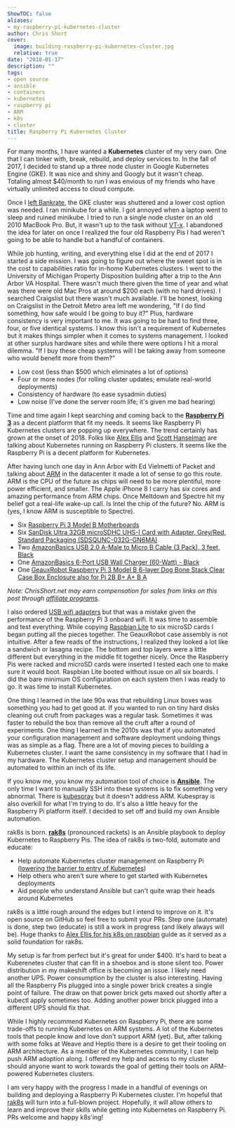 ```yaml
---
ShowTOC: false
aliases:
- my-raspberry-pi-kubernetes-cluster
author: Chris Short
cover:
  image: building-raspberry-pi-kubernetes-cluster.jpg
  relative: true
date: "2018-01-17"
description: ""
tags:
- open source
- ansible
- containers
- kubernetes
- raspberry pi
- ARM
- k8s
- cluster
title: Raspberry Pi Kubernetes Cluster
---
```


For many months, I have wanted a **Kubernetes** cluster of my very own. One that I can tinker with, break, rebuild, and deploy services to. In the fall of 2017, I decided to stand up a three node cluster in Google Kubernetes Engine (GKE). It was nice and shiny and Googly but it wasn't cheap. Totaling almost $40/month to run I was envious of my friends who have virtually unlimited access to cloud compute.


Once I [left Bankrate](/leaving-bankrate/), the GKE cluster was shuttered and a lower cost option was needed. I ran minikube for a while. I got annoyed when a laptop went to sleep and ruined minikube. I tried to run a single node cluster on an old 2010 MacBook Pro. But, it wasn't up to the task without [VT-x](https://en.wikipedia.org/wiki/X86_virtualization#Intel_virtualization_(VT-x)). I abandoned the idea for later on once I realized the four old Raspberry Pis I had weren't going to be able to handle but a handful of containers.


While job hunting, writing, and everything else I did at the end of 2017 I started a side mission. I was going to figure out where the sweet spot is in the cost to capabilities ratio for in-home Kubernetes clusters. I went to the University of Michigan Property Disposition building after a trip to the Ann Arbor VA Hospital. There wasn't much there given the time of year and what was there were old Mac Pros at around $200 each (with no hard drives). I searched Craigslist but there wasn't much available. I'll be honest, looking on Craigslist in the Detroit Metro area left me wondering, "If I do find something, how safe would I be going to buy it?" Plus, hardware consistency is very important to me. It was going to be hard to find three, four, or five identical systems. I know this isn't a requirement of Kubernetes but it makes things simpler when it comes to systems management. I looked at other surplus hardware sites and while there were options I hit a moral dilemma. "If I buy these cheap systems will I be taking away from someone who would benefit more from them?"

* Low cost (less than $500 which eliminates a lot of options)
* Four or more nodes (for rolling cluster updates; emulate real-world deployments)
* Consistency of hardware (to ease sysadmin duties)
* Low noise (I've done the server room life; it's given me bad hearing)

Time and time again I kept searching and coming back to the [**Raspberry Pi 3**](https://www.raspberrypi.org/products/raspberry-pi-3-model-b/) as a decent platform that fit my needs. It seems like Raspberry Pi Kubernetes clusters are popping up everywhere. The trend certainly has grown at the onset of 2018. Folks like [Alex Ellis](https://blog.alexellis.io/the-state-of-netbooting-raspberry-pi/) and [Scott Hanselman](https://www.hanselman.com/blog/HowToBuildAKubernetesClusterWithARMRaspberryPiThenRunNETCoreOnOpenFaas.aspx) are talking about Kubernetes running on Raspberry Pi clusters. It seems like the Raspberry Pi is a decent platform for Kubernetes.

After having lunch one day in Ann Arbor with Ed Vielmetti of Packet and talking about [ARM](https://en.wikipedia.org/wiki/ARM_architecture) in the datacenter it made a lot of sense to go this route. ARM is the CPU of the future as chips will need to be more plentiful, more power efficient, and smaller. The Apple iPhone 8 I carry has six cores and amazing performance from ARM chips. Once Meltdown and Spectre hit my belief got a real-life wake-up call. Is Intel the chip of the future? No. ARM is (yes, I know ARM is susceptible to Spectre).

* Six [Raspberry Pi 3 Model B Motherboards](https://amzn.to/2K6lfQ7)
* Six [SanDisk Ultra 32GB microSDHC UHS-I Card with Adapter, Grey/Red, Standard Packaging (SDSQUNC-032G-GN6MA)](https://amzn.to/2DA6H7q)
* Two [AmazonBasics USB 2.0 A-Male to Micro B Cable (3 Pack), 3 feet, Black](https://amzn.to/2BnRDZ4)
* One [AmazonBasics 6-Port USB Wall Charger (60-Watt) - Black](https://amzn.to/2z43dGP)
* One [GeauxRobot Raspberry Pi 3 Model B 6-layer Dog Bone Stack Clear Case Box Enclosure also for Pi 2B B+ A+ B A](https://amzn.to/2DxXb4N)

*Note: ChrisShort.net may earn compensation for sales from links on this post through [affiliate programs](/terms#affiliate-link-policy).*

I also ordered [USB wifi adapters](https://amzn.to/2Bp0qdj) but that was a mistake given the performance of the Raspberry Pi 3 onboard wifi. It was time to assemble and test everything. While copying [Raspbian Lite](https://www.raspberrypi.org/downloads/raspbian/) to six microSD cards I began putting all the pieces together. The GeauxRobot case assembly is not intuitive. After a few reads of the instructions, I realized they looked a lot like a sandwich or lasagna recipe. The bottom and top layers were a little different but everything in the middle fit together nicely. Once the Raspberry Pis were racked and microSD cards were inserted I tested each one to make sure it would boot. Raspbian Lite booted without issue on all six boards. I did the bare minimum OS configuration on each system then I was ready to go. It was time to install Kubernetes.

One thing I learned in the late 90s was that rebuilding Linux boxes was something you had to get good at. If you wanted to run on tiny hard disks cleaning out cruft from packages was a regular task. Sometimes it was faster to rebuild the box than remove all the cruft after a round of experiments. One thing I learned in the 2010s was that if you automated your configuration management and software deployment undoing things was as simple as a flag. There are a lot of moving pieces to building a Kubernetes cluster. I want the same consistency in my software that I had in my hardware. The Kubernetes cluster setup and management should be automated to within an inch of its life.

If you know me, you know my automation tool of choice is **[Ansible](/tags/ansible/)**. The only time I want to manually SSH into these systems is to fix something very abnormal. There is [kubespray](https://kubespray.io/) but it doesn't address ARM. Kubespray is also overkill for what I'm trying to do. It's also a little heavy for the Raspberry Pi platform itself. I decided to set off and build my own Ansible automation.

rak8s is born. [**rak8s**](https://github.com/rak8s/rak8s) (pronounced rackets) is an Ansible playbook to deploy Kubernetes to Raspberry Pis. The idea of rak8s is two-fold, automate and educate:

* Help automate Kubernetes cluster management on Raspberry Pi ([lowering the barrier to entry of Kubernetes](/kubernetes-getting-started/))
* Help others who aren't sure where to get started with Kubernetes deployments
* Aid people who understand Ansible but can't quite wrap their heads around Kubernetes

rak8s is a little rough around the edges but I intend to improve on it. It's open source on GitHub so feel free to submit your PRs. Step one (automate) is done, step two (educate) is still a work in progress (and likely always will be). Huge thanks to [Alex Ellis for his k8s on raspbian](https://gist.github.com/alexellis/fdbc90de7691a1b9edb545c17da2d975) guide as it served as a solid foundation for rak8s.

My setup is far from perfect but it's great for under $400. It's hard to beat a Kuberenetes cluster that can fit in a shoebox and is stone silent too. Power distribution in my makeshift office is becoming an issue. I likely need another UPS. Power consumption by the cluster is also interesting. Having all the Raspberry Pis plugged into a single power brick creates a single point of failure. The draw on that power brick gets maxed out shortly after a kubectl apply sometimes too. Adding another power brick plugged into a different UPS should fix that.

While I highly recommend Kubernetes on Raspberry Pi, there are some trade-offs to running Kubernetes on ARM systems. A lot of the Kubernetes tools that people know and love don't support ARM (yet). But, after talking with some folks at Weave and Heptio there is a desire to get their tooling on ARM architecture. As a member of the Kubernetes community, I can help push ARM adoption along. I offered my help and access to my cluster should anyone want to work towards the goal of getting their tools on ARM-powered Kubernetes clusters.



I am very happy with the progress I made in a handful of evenings on building and deploying a Raspberry Pi Kubernetes cluster. I'm hopeful that [rak8s](https://github.com/rak8s/rak8s) will turn into a full-blown project. Hopefully, it will allow others to learn and improve their skills while getting into Kubernetes on Raspberry Pi. PRs welcome and happy k8s'ing!
